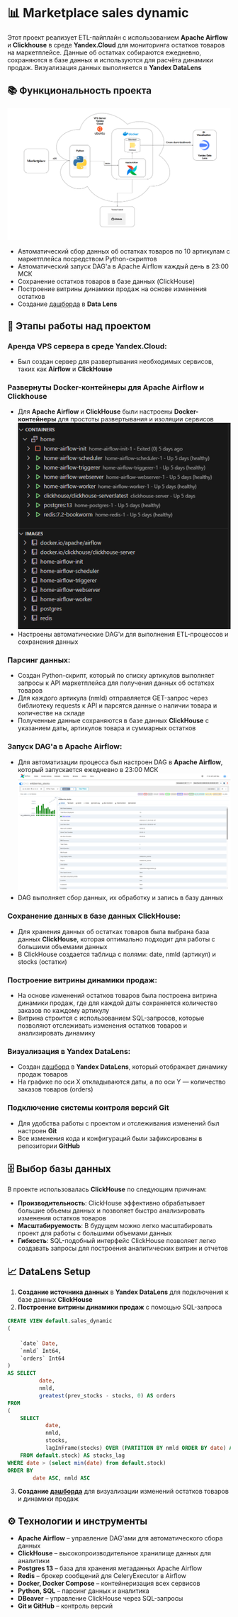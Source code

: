# 📊 Marketplace sales dynamic

Этот проект реализует ETL-пайплайн с использованием **Apache Airflow** и **Clickhouse** в среде **Yandex.Cloud** для мониторинга остатков товаров на маркетплейсе. Данные об остатках собираются ежедневно, сохраняются в базе данных и используются для расчёта динамики продаж. Визуализация данных выполняется в **Yandex DataLens**

## 📚 Функциональность проекта
![Reference Image](/images/schema.png)
- Автоматический сбор данных об остатках товаров по 10 артикулам с маркетплейса посредством Python-скриптов
- Автоматический запуск DAG'а в Apache Airflow каждый день в 23:00 МСК
- Сохранение остатков товаров в базе данных (ClickHouse)
- Построение витрины динамики продаж на основе изменения остатков
- Создание [дашборда](https://datalens.yandex/uya8ne6daz2gg) в **Data Lens**

## 🔄 Этапы работы над проектом
 ### Аренда **VPS сервера** в среде **Yandex.Cloud**:
 - Был создан сервер для развертывания необходимых сервисов, таких как **Airflow** и **ClickHouse**

 ### Развернуты **Docker-контейнеры** для **Apache Airflow** и **Clickhouse**
 - Для **Apache Airflow** и **ClickHouse** были настроены **Docker-контейнеры** для простоты развертывания и изоляции сервисов
 ![Reference Image](/images/services.png)
 - Настроены автоматические DAG'и для выполнения ETL-процессов и сохранения данных

### **Парсинг данных**:
- Создан Python-скрипт, который по списку артикулов выполняет запросы к API маркетплейса для получения данных об остатках товаров
- Для каждого артикула (nmld) отправляется GET-запрос через библиотеку requests к API и парсятся данные о наличии товара и количестве на складе
- Полученные данные сохраняются в базе данных **ClickHouse** с указанием даты, артикулов товара и суммарных остатков

### **Запуск DAG'а в Apache Airflow**:
   - Для автоматизации процесса был настроен DAG в **Apache Airflow**, который запускается ежедневно в 23:00 МСК
![Reference Image](/images/dag_screen.png)
   - DAG выполняет сбор данных, их обработку и запись в базу данных

### **Сохранение данных в базе данных ClickHouse**:
   - Для хранения данных об остатках товаров была выбрана база данных **ClickHouse**, которая оптимально подходит для работы с большими объемами данных
   - В ClickHouse создается таблица с полями: date, nmld (артикул) и stocks (остатки)

### **Построение витрины динамики продаж**:
   - На основе изменений остатков товаров была построена витрина динамики продаж, где для каждой даты сохраняется количество заказов по каждому артикулу
   - Витрина строится с использованием SQL-запросов, которые позволяют отслеживать изменения остатков товаров и анализировать динамику

### **Визуализация в Yandex DataLens**:
   - Создан [дашборд](https://datalens.yandex/uya8ne6daz2gg) в **Yandex DataLens**, который отображает динамику продаж товаров
   - На графике по оси X откладываются даты, а по оси Y — количество заказов товаров (orders)

### Подключение системы контроля версий **Git**
- Для удобства работы с проектом и отслеживания изменений был настроен **Git**
- Все изменения кода и конфигураций были зафиксированы в репозитории **GitHub**

## 🗄️ Выбор базы данных
В проекте использовалась **ClickHouse** по следующим причинам:
- **Производительность**: ClickHouse эффективно обрабатывает большие объемы данных и позволяет быстро анализировать изменения остатков товаров
- **Масштабируемость**: В будущем можно легко масштабировать проект для работы с большими объемами данных
- **Гибкость**: SQL-подобный интерфейс ClickHouse позволяет легко создавать запросы для построения аналитических витрин и отчетов

## 📈 DataLens Setup

1. **Создание источника данных** в **Yandex DataLens** для подключения к базе данных **ClickHouse**
2. **Построение витрины динамики продаж** с помощью SQL-запроса
```sql
CREATE VIEW default.sales_dynamic
(

    `date` Date,
    `nmld` Int64,
    `orders` Int64
)
AS SELECT
          date,
          nmld,
          greatest(prev_stocks - stocks, 0) AS orders
FROM
(
    SELECT
            date,
            nmld,
            stocks, 
            lagInFrame(stocks) OVER (PARTITION BY nmld ORDER BY date) AS prev_stocks
    FROM default.stock) AS stocks_lag
WHERE date > (select min(date) from default.stock)
ORDER BY
        date ASC, nmld ASC
```
3. **Создание [дашборда](https://datalens.yandex/uya8ne6daz2gg)** для визуализации изменений остатков товаров и динамики продаж

## ⚙ Технологии и инструменты
- **Apache Airflow** – управление DAG'ами для автоматического сбора данных
- **ClickHouse** – высокопроизводительное хранилище данных для аналитики
- **Postgres 13** – база для хранения метаданных Apache Airflow 
- **Redis** – брокер сообщений для CeleryExecutor в Airflow
- **Docker, Docker Compose** – контейнеризация всех сервисов
- **Python, SQL** – парсинг данных и аналитика 
- **DBeaver** – управление ClickHouse через SQL-запросы  
- **Git и GitHub** – контроль версий